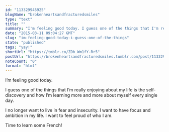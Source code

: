```yaml
---
id: "113329945925"
blogName: "brokenheartsandfracturedsmiles"
type: "text"
title: ""
summary: "I'm feeling good today. I guess one of the things that I'm really enjoying about my life is the self-discovery and how I'm..."
date: "2015-03-11 09:04:27 GMT"
slug: "im-feeling-good-today-i-guess-one-of-the-things"
state: "published"
tags: "yay!"
shortUrl: "https://tmblr.co/ZDb_Wm1fY-Rr5"
postUrl: "https://brokenheartsandfracturedsmiles.tumblr.com/post/113329945925/im-feeling-good-today-i-guess-one-of-the-things"
noteCount: "0"
format: "html"
---
```


I’m feeling good today.

I guess one of the things that I’m really enjoying about my life is the self-discovery and how I’m learning more and more about myself every single day.

I no longer want to live in fear and insecurity. I want to have focus and ambition in my life. I want to feel proud of who I am. 

Time to learn some French!